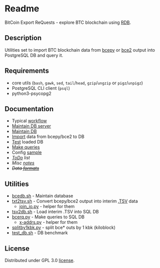 # Readme

BitCoin Export ReQuests - explore BTC blockchain using [RDB](https://en.wikipedia.org/wiki/Relational_database).

## Description

Utilities set to import BTC blockchain data from [bcepy](https://github.com/tieugene/bcepy) or [bce2](https://github.com/tieugene/bce2) output into PostgreSQL DB and query it.

## Requirements

- core utils (`bash`, `gawk`, `sed`, `tail`/`head`, `gzip`/`ungzip` or `pigz`/`unpigz`)
- PostgreSQL CLI client (`psql`)
- python3-psycopg2

## Documentation

- Typical [workflow](doc/WorkFlow.md)
- [Maintain DB server](doc/DBS.md)
- [Maintain DB](doc/DB.md)
- [Import](doc/ImpEx.md) data from bcepy/bce2 to DB
- [Test](doc/Test_DB.md) loaded DB
- [Make queries](doc/BCERQ.md)
- Config [sample](doc/bcerq.ini)
- _[ToDo](doc/ToDo.md) list_
- _Misc [notes](doc/Notes.md)_
- _~~Data [formats](doc/Formats.md)~~_

## Utilities

- [bcedb.sh](bcedb.sh) - Maintain database
- [txt2tsv.sh](txt2tsv.sh) - Convert bcepy/bce2 output into interim [.TSV](https://en.wikipedia.org/wiki/Tab-separated_values) data
  - [join_io.py](join_io.py) - helper for them
- [tsv2db.sh](tsv2db.sh) - Load interim .TSV into SQL DB
- [bcerq.py](bcerq.py) - Make queries to SQL DB
  - [x-addrs.py](x-addrs.py) - helper for them
- [splitby1kbk.py](splitby1kbk.py) - split bce* outs by 1 kbk (kiloblock)
- [test_db.sh](test_db.sh) - DB benchmark

## License

Distributed under GPL 3.0 [license](LICENSE).

